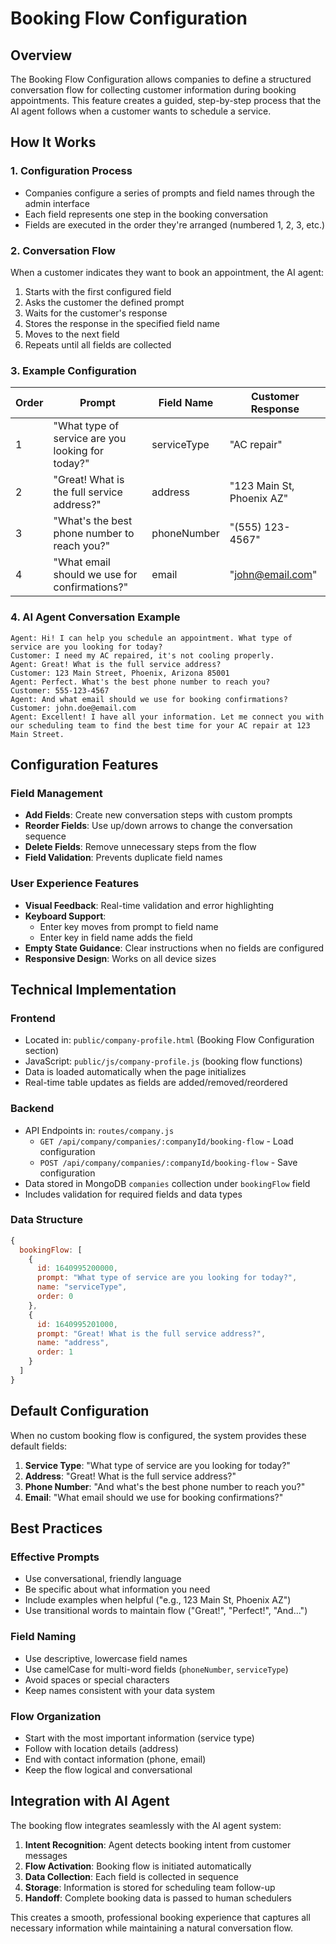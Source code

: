 # Booking Flow Configuration

## Overview

The Booking Flow Configuration allows companies to define a structured conversation flow for collecting customer information during booking appointments. This feature creates a guided, step-by-step process that the AI agent follows when a customer wants to schedule a service.

## How It Works

### 1. **Configuration Process**
- Companies configure a series of prompts and field names through the admin interface
- Each field represents one step in the booking conversation
- Fields are executed in the order they're arranged (numbered 1, 2, 3, etc.)

### 2. **Conversation Flow**
When a customer indicates they want to book an appointment, the AI agent:
1. Starts with the first configured field
2. Asks the customer the defined prompt
3. Waits for the customer's response
4. Stores the response in the specified field name
5. Moves to the next field
6. Repeats until all fields are collected

### 3. **Example Configuration**

| Order | Prompt | Field Name | Customer Response |
|-------|--------|------------|------------------|
| 1 | "What type of service are you looking for today?" | serviceType | "AC repair" |
| 2 | "Great! What is the full service address?" | address | "123 Main St, Phoenix AZ" |
| 3 | "What's the best phone number to reach you?" | phoneNumber | "(555) 123-4567" |
| 4 | "What email should we use for confirmations?" | email | "john@email.com" |

### 4. **AI Agent Conversation Example**

```
Agent: Hi! I can help you schedule an appointment. What type of service are you looking for today?
Customer: I need my AC repaired, it's not cooling properly.
Agent: Great! What is the full service address?
Customer: 123 Main Street, Phoenix, Arizona 85001
Agent: Perfect. What's the best phone number to reach you?
Customer: 555-123-4567
Agent: And what email should we use for booking confirmations?
Customer: john.doe@email.com
Agent: Excellent! I have all your information. Let me connect you with our scheduling team to find the best time for your AC repair at 123 Main Street.
```

## Configuration Features

### **Field Management**
- **Add Fields**: Create new conversation steps with custom prompts
- **Reorder Fields**: Use up/down arrows to change the conversation sequence
- **Delete Fields**: Remove unnecessary steps from the flow
- **Field Validation**: Prevents duplicate field names

### **User Experience Features**
- **Visual Feedback**: Real-time validation and error highlighting
- **Keyboard Support**: 
  - Enter key moves from prompt to field name
  - Enter key in field name adds the field
- **Empty State Guidance**: Clear instructions when no fields are configured
- **Responsive Design**: Works on all device sizes

## Technical Implementation

### **Frontend**
- Located in: `public/company-profile.html` (Booking Flow Configuration section)
- JavaScript: `public/js/company-profile.js` (booking flow functions)
- Data is loaded automatically when the page initializes
- Real-time table updates as fields are added/removed/reordered

### **Backend**
- API Endpoints in: `routes/company.js`
  - `GET /api/company/companies/:companyId/booking-flow` - Load configuration
  - `POST /api/company/companies/:companyId/booking-flow` - Save configuration
- Data stored in MongoDB `companies` collection under `bookingFlow` field
- Includes validation for required fields and data types

### **Data Structure**
```javascript
{
  bookingFlow: [
    {
      id: 1640995200000,
      prompt: "What type of service are you looking for today?",
      name: "serviceType",
      order: 0
    },
    {
      id: 1640995201000,
      prompt: "Great! What is the full service address?", 
      name: "address",
      order: 1
    }
  ]
}
```

## Default Configuration

When no custom booking flow is configured, the system provides these default fields:

1. **Service Type**: "What type of service are you looking for today?"
2. **Address**: "Great! What is the full service address?"
3. **Phone Number**: "And what's the best phone number to reach you?"
4. **Email**: "What email should we use for booking confirmations?"

## Best Practices

### **Effective Prompts**
- Use conversational, friendly language
- Be specific about what information you need
- Include examples when helpful ("e.g., 123 Main St, Phoenix AZ")
- Use transitional words to maintain flow ("Great!", "Perfect!", "And...")

### **Field Naming**
- Use descriptive, lowercase field names
- Use camelCase for multi-word fields (`phoneNumber`, `serviceType`)
- Avoid spaces or special characters
- Keep names consistent with your data system

### **Flow Organization**
- Start with the most important information (service type)
- Follow with location details (address)
- End with contact information (phone, email)
- Keep the flow logical and conversational

## Integration with AI Agent

The booking flow integrates seamlessly with the AI agent system:

1. **Intent Recognition**: Agent detects booking intent from customer messages
2. **Flow Activation**: Booking flow is initiated automatically
3. **Data Collection**: Each field is collected in sequence
4. **Storage**: Information is stored for scheduling team follow-up
5. **Handoff**: Complete booking data is passed to human schedulers

This creates a smooth, professional booking experience that captures all necessary information while maintaining a natural conversation flow.
